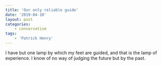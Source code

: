 ```yaml
---
title: 'Our only reliable guide'
date: '2019-04-10'
layout: post
categories:
    - conservatism
tags:
    - 'Patrick Henry'
---
```


I have but one lamp by which my feet are guided, and that is the lamp of experience. I know of no way of judging the future but by the past.